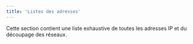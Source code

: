 ```yaml
---
title: 'Listes des adresses'
---
```


Cette section contient une liste exhaustive de toutes les adresses IP et du découpage des réseaux.